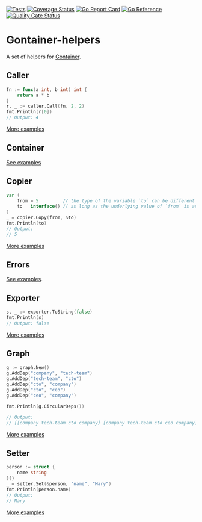 [![Tests](https://github.com/gontainer/gontainer-helpers/actions/workflows/tests.yml/badge.svg)](https://github.com/gontainer/gontainer-helpers/actions/workflows/tests.yml)
[![Coverage Status](https://coveralls.io/repos/github/gontainer/gontainer-helpers/badge.svg?branch=main)](https://coveralls.io/github/gontainer/gontainer-helpers?branch=main)
[![Go Report Card](https://goreportcard.com/badge/github.com/gontainer/gontainer-helpers)](https://goreportcard.com/report/github.com/gontainer/gontainer-helpers)
[![Go Reference](https://pkg.go.dev/badge/github.com/gontainer/gontainer-helpers.svg)](https://pkg.go.dev/github.com/gontainer/gontainer-helpers)
[![Quality Gate Status](https://sonarcloud.io/api/project_badges/measure?project=gontainer_gontainer-helpers&metric=alert_status)](https://sonarcloud.io/summary/new_code?id=gontainer_gontainer-helpers)

# Gontainer-helpers

A set of helpers for [Gontainer](https://github.com/gontainer/gontainer).

## Caller

```go
fn := func(a int, b int) int {
    return a * b
}
r, _ := caller.Call(fn, 2, 2)
fmt.Println(r[0])
// Output: 4
```

[More examples](caller/examples_test.go)

## Container

[See examples](container/examples_test.go)

## Copier

```go
var (
    from = 5         // the type of the variable `to` can be different from the type of the variable `from`
    to   interface{} // as long as the underlying value of `from` is assignable to the `to`
)
_ = copier.Copy(from, &to)
fmt.Println(to)
// Output:
// 5
```

[More examples](copier/examples_test.go)

## Errors

[See examples](errors/examples_test.go).

## Exporter

```go
s, _ := exporter.ToString(false)
fmt.Println(s)
// Output: false
```

[More examples](exporter/examples_test.go)

## Graph

```go
g := graph.New()
g.AddDep("company", "tech-team")
g.AddDep("tech-team", "cto")
g.AddDep("cto", "company")
g.AddDep("cto", "ceo")
g.AddDep("ceo", "company")

fmt.Println(g.CircularDeps())

// Output:
// [[company tech-team cto company] [company tech-team cto ceo company]]
```

[More examples](graph/examples_test.go)

## Setter

```go
person := struct {
    name string
}{}
_ = setter.Set(&person, "name", "Mary")
fmt.Println(person.name)
// Output:
// Mary
```

[More examples](setter/examples_test.go)
